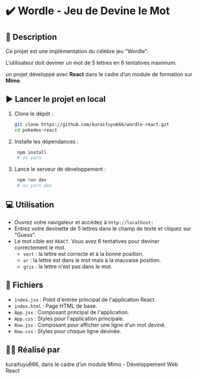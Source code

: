 # ✔️ Wordle - Jeu de Devine le Mot

## 🚀 Description

Ce projet est une implémentation du célèbre jeu "Wordle". 

L'utilisateur doit deviner un mot de 5 lettres en 6 tentatives maximum.

un projet développé avec **React** dans le cadre d’un module de formation sur **Mimo**.

## ▶️ Lancer le projet en local

1. Clone le dépôt :
   ```bash
   git clone https://github.com/kuraifuyu666/wordle-react.git
   cd pokedex-react
   ```

2. Installe les dépendances :
   ```bash
    npm install
    # ou yarn
   ```

3. Lance le serveur de développement :
   ```bash
    npm run dev
    # ou yarn dev
   ```

## 💻 Utilisation

- Ouvrez votre navigateur et accédez à `http://localhost:`
- Entrez votre devinette de 5 lettres dans le champ de texte et cliquez sur "Guess".
- Le mot cible est `REACT`. Vous avez 6 tentatives pour deviner correctement le mot.
  - `vert` : la lettre est correcte et à la bonne position.
  - `or` : la lettre est dans le mot mais à la mauvaise position.
  - `gris` : la lettre n'est pas dans le mot.

## 📁 Fichiers

- `index.jsx` : Point d'entrée principal de l'application React.
- `index.html` : Page HTML de base.
- `App.jsx` : Composant principal de l'application.
- `App.css` : Styles pour l'application principale.
- `Row.jsx` : Composant pour afficher une ligne d'un mot deviné.
- `Row.css` : Styles pour chaque ligne devinée.

## 👨‍💻 Réalisé par

kuraifuyu666, dans le cadre d’un module Mimo - Développement Web React